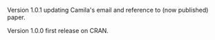Version 1.0.1 updating Camila's email and reference to (now published) paper.

Version 1.0.0 first release on CRAN.
